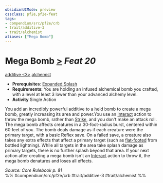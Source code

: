 ```yaml
---
obsidianUIMode: preview
cssclass: pf2e,pf2e-feat
tags:
- compendium/src/pf2e/crb
- trait/additive-3
- trait/alchemist
aliases: ["Mega Bomb"]
---
```

# Mega Bomb  [>](../../rules/core-rulebook/chapter-9-playing-the-game.md#Actions "Single Action") *Feat 20*  
[additive <3>](../../rules/traits/additive.md)  [alchemist](../../rules/traits/alchemist.md)  

- **Prerequisites**: [Expanded Splash](expanded-splash.md)
- **Requirements**: You are holding an infused alchemical bomb you crafted, with a level at least 3 lower than your advanced alchemy level.
- **Activity** Single Action

You add an incredibly powerful additive to a held bomb to create a mega bomb, greatly increasing its area and power.You use an [Interact](../../rules/actions/interact.md) action to throw the mega bomb, rather than [Strike](../../rules/actions/strike.md), and you don't make an attack roll. The mega bomb affects creatures in a 30-foot-radius burst, centered within 60 feet of you. The bomb deals damage as if each creature were the primary target, with a basic Reflex save. On a failed save, a creature also takes any extra effects that affect a primary target (such as [flat-footed](../../rules/conditions.md#Flat-footed) from bottled lightning). While all targets in the area take splash damage as primary targets, there is no further splash beyond that area. If your next action after creating a mega bomb isn't an [Interact](../../rules/actions/interact.md) action to throw it, the mega bomb denatures and loses all effects.

*Source: Core Rulebook p. 81*  
%% #compendium/src/pf2e/crb #trait/additive-3 #trait/alchemist %%